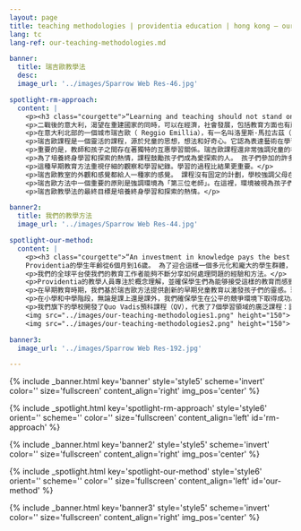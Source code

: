 ```yaml
---
layout: page
title: teaching methodologies | providentia education | hong kong — our heritage, their future | providentia education | hong kong
lang: tc
lang-ref: our-teaching-methodologies.md

banner:
  title: 瑞吉歐教學法
  desc:
  image_url: '../images/Sparrow Web Res-46.jpg'

spotlight-rm-approach:
  content: |
    <p><h3 class="courgette">“Learning and teaching should not stand on opposite banks and just watch the river flow by; instead, they should embark together on a journey down the water. Through an active, reciprocal exchange, teaching can strengthen learning how to learn.”</h3><span class="motto">— loris malaguzzi</span></p>
    <p>二戰後的意大利，渴望在重建國家的同時，可以在經濟，社會發展，包括教育方面也有所改變。</p>
    <p>在意大利北部的一個城市瑞吉歐（ Reggio Emillia），有一名叫洛里斯·馬拉古茲（Loris Malaguzzi）的教師，他致力於一項以學前教育和小學教育為重點的新教育理念。他認為，孩子們都是有能力，有好奇心和有自信的個人，能夠在自我引導的學習環境中茁壯成長。</p>
    <p>瑞吉歐課程是一個靈活的課程，源於兒童的思想，想法和好奇心。它認為表達藝術在學習中起著核心的作用。</p> 
    <p>重要的是，教師和孩子之間存在著獨特的互惠學習關係。瑞吉歐課程還非常強調兒童的社交能力。課程教導孩子們社區是他們生活的一部分。孩子們需要學習如何建立與其他孩子，家人以及老師的關係。</p>
    <p>為了培養終身學習和探索的熱情，課程鼓勵孩子們成為愛探索的人。 孩子們參加的許多項目都是基於他們自己的興趣和好奇心，他們可以積極參與，探索和問問題。 通過與同齡人，教育者，父母和環境的互動，每個孩子都成長為一個獨立而富有想像力的行動家，思想家和學習者。</p>
    <p>這種早期教育方法重視仔細的觀察和學習紀錄。學習的過程比結果更重要。</p>
    <p>瑞吉歐教室的外觀和感覺都給人一種家的感覺。 課程沒有固定的計劃，學校強調父母在孩子的教育中發揮著積極重要的作用。</p>
    <p>瑞吉歐方法中一個重要的原則是強調環境為「第三位老師」。在這裡，環境被視為孩子們可以通過社交互動和實驗來探讨學習成效的生活空間。</p>
    <p>瑞吉歐教學法的最終目標是培養終身學習和探索的熱情。</p>

banner2:
  title: 我們的教學方法
  image_url: '../images/Sparrow Web Res-44.jpg'

spotlight-our-method:
  content: |
    <p><h3 class="courgette">“An investment in knowledge pays the best interest.”</h3><span class="motto">— benjamin franklin</span></p>
    Providentia的學生年齡從6個月到16歲。 為了迎合這樣一個多元化和龐大的學生群體，我們的教育工作者採用最成熟的教學系統，包括為我們在澳大利亞的學童提供瑞吉歐（Reggio Emilia）教學方法。
    <p>我們的全球平台使我們的教育工作者能夠不斷分享如何處理問題的經驗和方法。</p>
    <p>Providentia的教學人員專注於概念理解，並確保學生們為能够接受這樣的教育而感到驕傲。</p>
    <p>在早期教育時期，我們基於瑞吉歐方法提供創新的早期兒童教育以激發孩子們的靈感。瑞吉歐方法是一種以學生為中心和建構主義的教育學，讓孩子在關係驅動的環境中通過自我導向和體驗學習。</p>
    <p>在小學和中學階段，無論是課上還是課外，我們確保學生在公平的競爭環境下取得成功。</p>
    <p>我們旗下的學校開發了Quo Vadis預科課程（QV），代表了7個學習領域的廣泛課程：語言，科學（包括計算機科學），人文科學，創意和表演藝術，體育和QV品質。</p>
    <img src="../images/our-teaching-methodologies1.png" height="150">
    <img src="../images/our-teaching-methodologies2.png" height="150">

banner3:
  image_url: '../images/Sparrow Web Res-192.jpg'

---
```

<!-- Welcome Banner -->
{% include _banner.html key='banner' style='style5' scheme='invert' color='' size='fullscreen' content_align='right' img_pos='center' %}

<!-- The Reggio Emilia Approach -->
{% include _spotlight.html key='spotlight-rm-approach' style='style6' orient='' scheme='' color='' size='fullscreen' content_align='left' id='rm-approach' %}

<!-- Banner2 -->
{% include _banner.html key='banner2' style='style5' scheme='invert' color='' size='fullscreen' content_align='right' img_pos='center' %}

<!-- Our teaching methodologies -->
{% include _spotlight.html key='spotlight-our-method' style='style6' orient='' scheme='' color='' size='fullscreen' content_align='left' id='our-method' %}

<!-- Banner3 -->
{% include _banner.html key='banner3' style='style5' scheme='invert' color='' size='fullscreen' content_align='right' img_pos='center' %}

  